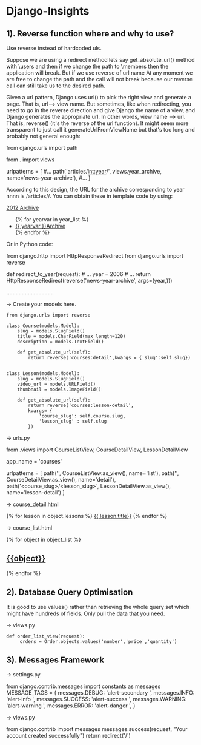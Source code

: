 # Django-Insights

## 1). Reverse function where and why to use?

Use reverse instead of hardcoded uls. 

Suppose we are using a redirect method lets say  get_absolute_url() method with \users and then if we change the path to \members then the application will break.
But if we use reverse of url name
At any moment we are free to change the path and the call will not break because our reverse call can still take us to the desired path.

Given a url pattern, Django uses url() to pick the right view and generate a page. That is, url--> view name. But sometimes, like when redirecting, you need to go in the reverse direction and give Django the name of a view, and Django generates the appropriate url. In other words, view name --> url. That is, reverse() (it's the reverse of the url function). It might seem more transparent to just call it generateUrlFromViewName but that's too long and probably not general enough:




from django.urls import path

from . import views

urlpatterns = [
    #...
    path('articles/<int:year>/', views.year_archive, name='news-year-archive'),
    #...
]


According to this design, the URL for the archive corresponding to year nnnn is /articles/<nnnn>/.
You can obtain these in template code by using:

    
<a href="{% url 'news-year-archive' 2012 %}">2012 Archive</a>
<ul>
{% for yearvar in year_list %}
<li><a href="{% url 'news-year-archive' yearvar %}">{{ yearvar }}Archive</a></li>
{% endfor %}
</ul>
  
  
Or in Python code:

from django.http import HttpResponseRedirect
from django.urls import reverse

def redirect_to_year(request):
    # ...
    year = 2006
    # ...
    return HttpResponseRedirect(reverse('news-year-archive', args=(year,)))
  
 ...............................                                            
    
-> Create your models here. 
    
    from django.urls import reverse

    class Course(models.Model):
        slug = models.SlugField()
        title = models.CharField(max_length=120)
        description = models.TextField()

        def get_absolute_url(self):
            return reverse('courses:detail',kwargs = {'slug':self.slug})


    class Lesson(models.Model):
        slug = models.SlugField()
        video_url = models.URLField()
        thumbnail = models.ImageField()

        def get_absolute_url(self):
            return reverse('courses:lesson-detail',
            kwargs= {
                'course_slug': self.course.slug,
                'lesson_slug' : self.slug
            })
  
-> urls.py
  
  from .views import CourseListView, CourseDetailView, LessonDetailView

  app_name = 'courses'

  urlpatterns = [
      path('', CourseListView.as_view(), name='list'),
      path('<slug>', CourseDetailView.as_view(), name='detail'),
      path('<course_slug>/<lesson_slug>',
           LessonDetailView.as_view(), name='lesson-detail')
  ]
  
-> course_detail.html
  
   {% for lesson in object.lessons %}
           <a href="{{ lesson.get_absolute_url }}">{{ lesson.title}}</a>
    {% endfor %}
  
-> course_list.html
    
    
  {%  for object in object_list %}
        <h2><a href="{{ object.get_absolute_url}} ">{{object}}</a></h2>
  {% endfor %}
  
## 2). Database Query Optimisation
    
It is good to use values() rather than retrieving the whole query set which might have hundreds of fields. 
Only pull the data that you need.
    
-> views.py
    
    def order_list_view(request):
         orders = Order.objects.values('number','price','quantity')
    
## 3). Messages Framework
    
-> settings.py
    
from django.contrib.messages import constants as messages
MESSAGE_TAGS = {
        messages.DEBUG: 'alert-secondary ',
        messages.INFO: 'alert-info ',
        messages.SUCCESS: 'alert-success ',
        messages.WARNING: 'alert-warning ',
        messages.ERROR: 'alert-danger ',
 }
 
 -> views.py   
    
 from django.contrib import messages 
 messages.success(request,  "Your account created successfully")
 return redirect('/')   
    
    
